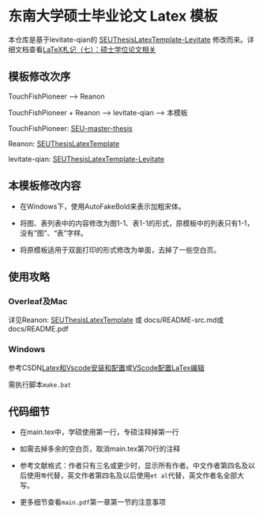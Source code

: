 # 东南大学硕士毕业论文 Latex 模板

本仓库是基于levitate-qian的 [SEUThesisLatexTemplate-Levitate](https://levitate.lanzoub.com/iRmnq2j8wcnc) 修改而来。详细文档查看[LaTeX札记（七）：硕士学位论文相关](https://levitate-qian.github.io/2024/12/28/latex-note-07/)

## 模板修改次序

TouchFishPioneer -->  Reanon

TouchFishPioneer  +  Reanon  -->  levitate-qian  -->  本模板

TouchFishPioneer: [SEU-master-thesis](https://github.com/TouchFishPioneer/SEU-master-thesis)

Reanon: [SEUThesisLatexTemplate](https://github.com/Reanon/SEUThesisLatexTemplate)

levitate-qian: [SEUThesisLatexTemplate-Levitate](https://levitate.lanzoub.com/iRmnq2j8wcnc)

## 本模板修改内容

- 在Windows下，使用AutoFakeBold来表示加粗宋体。

- 将图、表列表中的内容修改为图1-1、表1-1的形式，原模板中的列表只有1-1，没有“图”、“表”字样。

- 将原模板适用于双面打印的形式修改为单面，去掉了一些空白页。

## 使用攻略

### Overleaf及Mac

详见Reanon: [SEUThesisLatexTemplate](https://github.com/Reanon/SEUThesisLatexTemplate) 或 docs/README-src.md或docs/README.pdf

### Windows

参考CSDN[Latex和Vscode安装和配置](https://blog.csdn.net/bulletstart/article/details/142502912)或[VScode配置LaTex编辑](https://blog.csdn.net/weixin_55988068/article/details/138716818)

需执行脚本`make.bat`

## 代码细节

- 在main.tex中，学硕使用第一行，专硕注释掉第一行

- 如需去掉多余的空白页，取消main.tex第70行的注释

- 参考文献格式：作者只有三名或更少时，显示所有作者。中文作者第四名及以后使用`等`代替，英文作者第四名及以后使用`et al`代替，英文作者名全部大写。

- 更多细节查看`main.pdf`第一章第一节的注意事项

